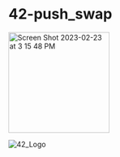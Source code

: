 # 42-push_swap

<img width="199" alt="Screen Shot 2023-02-23 at 3 15 48 PM" src="https://github.com/myagjz/42-push_swap/assets/112881823/246a4c21-a780-4f10-a98e-e7d4f1e09be4">

![42_Logo](https://github.com/myagjz/42-push_swap/assets/112881823/7034ea19-96d5-4723-b674-3f079579a0eb)
